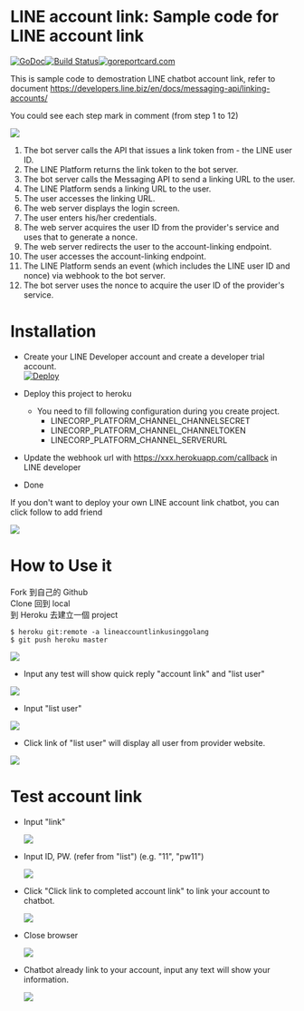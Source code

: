 LINE account link: Sample code for LINE account link
==============

 [![GoDoc](https://godoc.org/github.com/kkdai/line-account-link.svg?status.svg)](https://godoc.org/github.com/kkdai/line-account-link)[![Build Status](https://travis-ci.org/kkdai/line-account-link.svg?branch=master)](https://travis-ci.org/kkdai/line-account-link)[![goreportcard.com](https://goreportcard.com/badge/github.com/kkdai/line-account-link)](https://goreportcard.com/report/github.com/kkdai/line-account-link)

This is sample code to demostration LINE chatbot account link, refer to document https://developers.line.biz/en/docs/messaging-api/linking-accounts/

You could see each step mark in comment (from step 1 to 12)

![](https://developers.line.biz/media/messaging-api/linking-accounts/sequence-f0747c60.png)


1. The bot server calls the API that issues a link token from - the LINE user ID.
2. The LINE Platform returns the link token to the bot server.
3. The bot server calls the Messaging API to send a linking URL to the user.
4. The LINE Platform sends a linking URL to the user.
5. The user accesses the linking URL.
6. The web server displays the login screen.
7. The user enters his/her credentials.
8. The web server acquires the user ID from the provider's service and uses that to generate a nonce.
9. The web server redirects the user to the account-linking endpoint.
10. The user accesses the account-linking endpoint.
11. The LINE Platform sends an event (which includes the LINE user ID and nonce) via webhook to the bot server.
12. The bot server uses the nonce to acquire the user ID of the provider's service.


Installation
=============

- Create your LINE Developer account and create a developer trial account.  
  [![Deploy](https://www.herokucdn.com/deploy/button.svg)](https://heroku.com/deploy)

- Deploy this project to heroku
    - You need to fill following configuration during you create project.
        - LINECORP_PLATFORM_CHANNEL_CHANNELSECRET
        - LINECORP_PLATFORM_CHANNEL_CHANNELTOKEN
        - LINECORP_PLATFORM_CHANNEL_SERVERURL
- Update the webhook url with https://xxx.herokuapp.com/callback in LINE developer
- Done

If you don't want to deploy your own LINE account link chatbot, you can click follow to add friend

[![](https://scdn.line-apps.com/n/line_add_friends/btn/zh-Hant.png)](https://line.me/R/ti/p/%40yzy8635g)

How to Use it
=============

Fork 到自己的 Github<br>
Clone 回到 local<br>
到 Heroku 去建立一個 project<br>

    $ heroku git:remote -a lineaccountlinkusinggolang
    $ git push heroku master
      
![](https://github.com/Charles-Hsu/line-account-link/blob/master/img/heroku-git-push.png)

- Input any test will show quick reply "account link" and  "list user"

![](img/al1.PNG)


- Input "list user"

![](img/al2.PNG)


- Click link of "list user" will display all user from provider website.

![](img/al3.PNG)


# Test account link

- Input "link"

  ![](img/al4.PNG)

- Input ID, PW. (refer from "list") (e.g.  "11", "pw11")

  ![](img/al6.PNG)

- Click "Click link to completed account link" to link your account to chatbot.

  ![](img/al7.PNG)

- Close browser

  ![](img/al8.PNG)

- Chatbot already link to your account, input any text will show your information.

  ![](img/al5.PNG)


